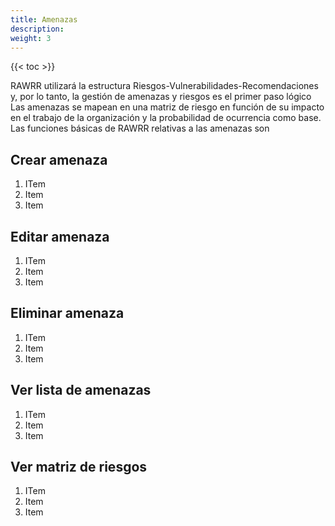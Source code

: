 ```yaml
---
title: Amenazas
description: 
weight: 3
---
```


{{< toc >}}

RAWRR utilizará la estructura Riesgos-Vulnerabilidades-Recomendaciones y, por lo tanto, la gestión de amenazas y riesgos es el primer paso lógico Las amenazas se mapean en una matriz de riesgo en función de su impacto en el trabajo de la organización y la probabilidad de ocurrencia como base. Las funciones básicas de RAWRR relativas a las amenazas son

## Crear amenaza

1. ITem
1. Item
1. Item

## Editar amenaza

1. ITem
1. Item
1. Item

## Eliminar amenaza

1. ITem
1. Item
1. Item

## Ver lista de amenazas

1. ITem
1. Item
1. Item

## Ver matriz de riesgos

1. ITem
1. Item
1. Item